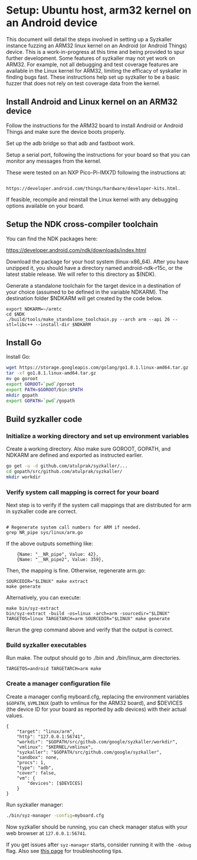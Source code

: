 # Setup: Ubuntu host, arm32 kernel on an Android device

This document will detail the steps involved in setting up a Syzkaller instance fuzzing an ARM32 linux kernel on an Android (or Android Things) device. This is a work-in-progress at this time and being provided to spur further development. Some features of syzkaller may not yet work on ARM32. For example, not all debugging and test coverage features are available in the Linux kernel for ARM32, limiting the efficacy of syskaller in finding bugs fast. These instructions help set up syzkaller to be a basic fuzzer that does not rely on test coverage data from the kernel. 

## Install Android and Linux kernel on an ARM32 device

Follow the instructions for the ARM32 board to install Android or 
Android Things and make sure the device boots properly.

Set up the adb bridge so that adb and fastboot work.

Setup a serial port, following the instructions for your board so that you can monitor any messages from the kernel.

These were tested on an NXP Pico-Pi-IMX7D following the instructions at:

```

https://developer.android.com/things/hardware/developer-kits.html.

```


If feasible, recompile and reinstall the Linux kernel with any debugging options available on your board.


## Setup the NDK cross-compiler toolchain


You can find the NDK packages here:

https://developer.android.com/ndk/downloads/index.html


Download the package for your host system (linux-x86_64). After you have unzipped it, you should have a directory named android-ndk-r15c, or the latest stable release. We will refer to this directory as $(NDK).


Generate a standalone toolchain for the target device in a destination of your choice (assumed to be defined in the variable NDKARM). The destination folder $NDKARM will get created by the code below.

```
export NDKARM=~/armtc
cd $NDK
./build/tools/make_standalone_toolchain.py --arch arm --api 26 --stl=libc++ --install-dir $NDKARM
```

## Install Go

Install Go:
``` bash
wget https://storage.googleapis.com/golang/go1.8.1.linux-amd64.tar.gz
tar -xf go1.8.1.linux-amd64.tar.gz
mv go goroot
export GOROOT=`pwd`/goroot
export PATH=$GOROOT/bin:$PATH
mkdir gopath
export GOPATH=`pwd`/gopath

```

## Build syzkaller code

### Initialize a working directory and set up environment variables
Create a working directory. Also make sure GOROOT, GOPATH, and NDKARM are defined and exported as instructed earlier. 

``` bash
go get -u -d github.com/atulprak/syzkaller/...
cd gopath/src/github.com/atulprak/syzkaller/
mkdir workdir 

```

### Verify system call mapping is correct for your board
Next step is to verify if the system call mappings that are distributed for arm in syzkaller code are correct. 
```

# Regenerate system call numbers for ARM if needed. 
grep NR_pipe sys/linux/arm.go

```

If the above outputs something like:

```
	{Name: "__NR_pipe", Value: 42},
	{Name: "__NR_pipe2", Value: 359},
```


Then, the mapping is fine. Otherwise, regenerate arm.go:

```
SOURCEDIR="$LINUX" make extract 
make generate
```

Alternatively, you can execute:

```
make bin/syz-extract
bin/syz-extract -build -os=linux -arch=arm -sourcedir="$LINUX"
TARGETOS=linux TARGETARCH=arm SOURCEDIR="$LINUX" make generate
```

Rerun the grep command above and verify that the output is correct.


### Build syzkaller executables

Run make. The output should go to ./bin and ./bin/linux_arm directories.

```
TARGETOS=android TARGETARCH=arm make
```


### Create a manager configuration file

Create a manager config myboard.cfg, replacing the environment
variables `$GOPATH`, `$VMLINUX` (path to vmlinux for the ARM32 board), and $DEVICES (the device ID for your board as reported by adb devices) with their actual values.
```
{
	"target": "linux/arm",
	"http": "127.0.0.1:56741",
	"workdir": "$GOPATH/src/github.com/google/syzkaller/workdir",
	"vmlinux": "$KERNEL/vmlinux",
	"syzkaller": "$GOPATH/src/github.com/google/syzkaller",
    "sandbox": none,
	"procs": 1,
	"type": "adb",
    "cover": false, 
	"vm": {
        "devices": [$DEVICES]
	}
}
```



Run syzkaller manager:
``` bash
./bin/syz-manager -config=myboard.cfg
```

Now syzkaller should be running, you can check manager status with your web browser at `127.0.0.1:56741`.

If you get issues after `syz-manager` starts, consider running it with the `-debug` flag.
Also see [this page](troubleshooting.md) for troubleshooting tips.


